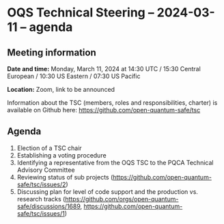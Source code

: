 # OQS Technical Steering – 2024-03-11 – agenda

## Meeting information

**Date and time:** Monday, March 11, 2024 at 14:30 UTC / 15:30 Central European / 10:30 US Eastern / 07:30 US Pacific 

**Location:** Zoom, link to be announced

Information about the TSC (members, roles and responsibilities, charter) is available on Github here:
	https://github.com/open-quantum-safe/tsc

## Agenda

1. Election of a TSC chair
2. Establishing a voting procedure
3. Identifying a representative from the OQS TSC to the PQCA Technical Advisory Committee
4. Reviewing status of sub projects (https://github.com/open-quantum-safe/tsc/issues/2)
5. Discussing plan for level of code support and the production vs. research tracks (https://github.com/orgs/open-quantum-safe/discussions/1689, https://github.com/open-quantum-safe/tsc/issues/1)
